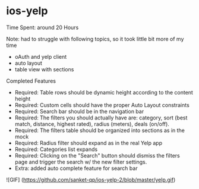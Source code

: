 ios-yelp
==========
Time Spent: around 20 Hours

Note: had to struggle with following topics, so it took little bit more of my time
* oAuth and yelp client
* auto layout
* table view with sections

Completed Features

* Required: Table rows should be dynamic height according to the content height
* Required: Custom cells should have the proper Auto Layout constraints
* Required: Search bar should be in the navigation bar
* Required: The filters you should actually have are: category, sort (best match, distance, highest rated), radius (meters), deals (on/off).
* Required: The filters table should be organized into sections as in the mock
* Required: Radius filter should expand as in the real Yelp app
* Required: Categories list expands
* Required: Clicking on the "Search" button should dismiss the filters page and trigger the search w/ the new filter settings.
* Extra: added auto complete feature for search bar

![GIF] (https://github.com/sanket-qp/ios-yelp-2/blob/master/yelp.gif)
